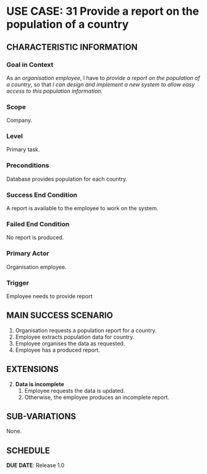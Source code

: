 # USE CASE: 31 Provide a report on the population of a country

## CHARACTERISTIC INFORMATION

### Goal in Context

As an *organisation employee*, I have to *provide a report on the population of a country*, so that *I can design and implement a new system to allow easy access to this population information.*

### Scope

Company. 

### Level

Primary task.

### Preconditions

Database provides population for each country.

### Success End Condition

A report is available to the employee to work on the system.

### Failed End Condition

No report is produced.

### Primary Actor

Organisation employee.

### Trigger

Employee needs to provide report 

## MAIN SUCCESS SCENARIO

1. Organisation requests a population report for a country.
2. Employee extracts population data for country.
3. Employee organises the data as requested.
4. Employee has a produced report.

## EXTENSIONS

2. **Data is incomplete**
    1. Employee requests the data is updated.
    2. Otherwise, the employee produces an incomplete report.
   
## SUB-VARIATIONS

None.

## SCHEDULE

**DUE DATE**: Release 1.0